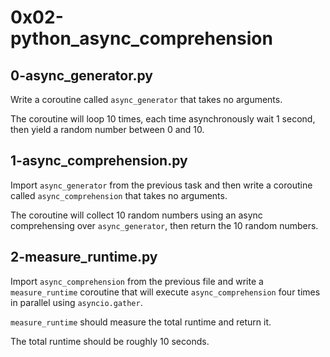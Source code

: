 # 0x02-python_async_comprehension

## 0-async_generator.py

Write a coroutine called `async_generator` that takes no arguments.

The coroutine will loop 10 times, each time asynchronously wait 1 second,
then yield a random number between 0 and 10. 

## 1-async_comprehension.py

Import `async_generator` from the previous task and then write a coroutine
called `async_comprehension` that takes no arguments.

The coroutine will collect 10 random numbers using an async comprehensing
over `async_generator`, then return the 10 random numbers.

## 2-measure_runtime.py

Import `async_comprehension` from the previous file and write a `measure_runtime`
coroutine that will execute `async_comprehension` four times in parallel using
`asyncio.gather`.

`measure_runtime` should measure the total runtime and return it.

The total runtime should be roughly 10 seconds.
